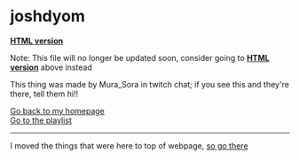 # joshdyom

[**HTML version**](https://adakkusu-san.github.io/joshdyom)

Note: This file will no longer be updated soon, consider going to [**HTML version**](https://adakkusu-san.github.io/joshdyom) above instead

This thing was made by Mura_Sora in twitch chat; if you see this and they're there, tell them hi!!

[Go back to my homepage](https://adakkusu-san.github.io/)  
[Go to the playlist](https://youtube.com/playlist?list=PLnFYuYwRteIMn1lvwIiGimb1w4U9meQKJ)

---

<!--details>

|||
|-|-|
|[![](https://i.ytimg.com/vi/
/default.jpg)](https://youtu.be/
)|[
](https://youtu.be/
)|

|||||
|-:|-|-|-|
|x:xx|Name|Author|

---

(Another one)

</details-->

I moved the things that were here to top of webpage, [so go there](#top)